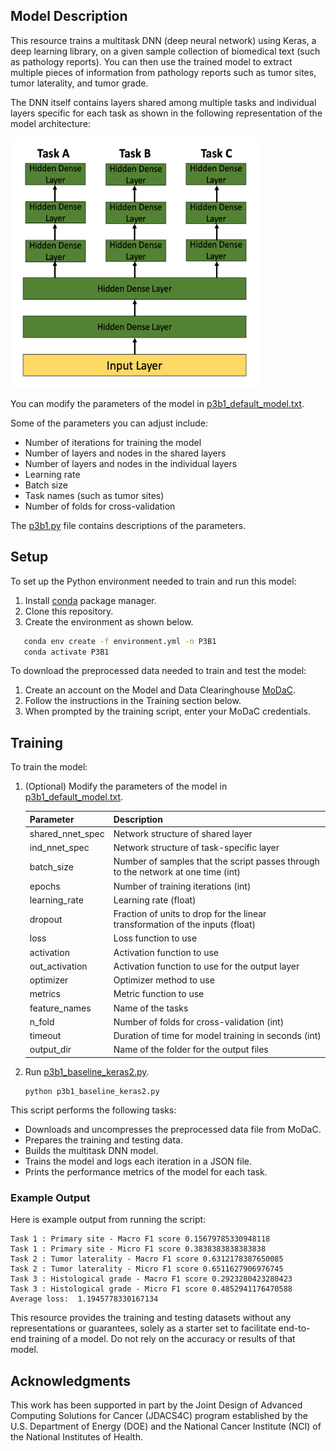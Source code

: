 ## Model Description

This resource trains a multitask DNN (deep neural network) using Keras, a deep learning library, on a given sample collection of biomedical text (such as pathology reports). You can then use the trained model to extract multiple pieces of information from pathology reports such as tumor sites, tumor laterality, and tumor grade. 

The DNN itself contains layers shared among multiple tasks and individual layers specific for each task as shown in the following representation of the model architecture:

<img src="https://github.com/CBIIT/NCI-DOE-Collab-Pilot3-Multitask-DNN-NLP-Extraction/blob/master/Pilot3/P3B1/multilayer-dnn.png" width="400" height="400" alt="Multilayer DNN Architecture">

You can modify the parameters of the model in [p3b1_default_model.txt](https://github.com/CBIIT/NCI-DOE-Collab-Pilot3-Multitask-DNN-NLP-Extraction/blob/master/Pilot3/P3B1/p3b1_default_model.txt). 

Some of the parameters you can adjust include: 
 * Number of iterations for training the model
 * Number of layers and nodes in the shared layers
 * Number of layers and nodes in the individual layers
 * Learning rate
 * Batch size
 * Task names (such as tumor sites)
 * Number of folds for cross-validation

The [p3b1.py](https://github.com/CBIIT/NCI-DOE-Collab-Pilot3-Multitask-DNN-NLP-Extraction/blob/master/Pilot3/P3B1/p3b1.py) file contains descriptions of the parameters.

## Setup

To set up the Python environment needed to train and run this model:
1. Install [conda](https://docs.conda.io/en/latest/) package manager. 
2. Clone this repository. 
3. Create the environment as shown below.

```bash
   conda env create -f environment.yml -n P3B1
   conda activate P3B1
```

To download the preprocessed data needed to train and test the model:
1. Create an account on the Model and Data Clearinghouse [MoDaC](https://modac.cancer.gov). 
2. Follow the instructions in the Training section below.
3. When prompted by the training script, enter your MoDaC credentials.

## Training

To train the model:

1. (Optional) Modify the parameters of the model in [p3b1_default_model.txt](https://github.com/CBIIT/NCI-DOE-Collab-Pilot3-Multitask-DNN-NLP-Extraction/blob/master/Pilot3/P3B1/p3b1_default_model.txt). 

   |	Parameter	|	Description	|
   |	-------------	|	-------------	|
   | shared_nnet_spec | Network structure of shared layer |
   | ind_nnet_spec | Network structure of task-specific layer|
   | batch_size	| Number of samples that the script passes through to the network at one time (int) |
   | epochs | Number of training iterations (int) |
   | learning_rate | Learning rate (float) |
   | dropout | Fraction of units to drop for the linear transformation of the inputs (float)|
   | loss | Loss function to use |
   | activation | Activation function to use |
   | out_activation | Activation function to use for the output layer |
   | optimizer | Optimizer method to use |
   | metrics | Metric function to use |
   | feature_names | Name of the tasks |
   | n_fold | Number of folds for cross-validation (int)|
   | timeout | Duration of time for model training in seconds (int)|
   | output_dir | Name of the folder for the output files |


2. Run [p3b1_baseline_keras2.py](https://github.com/CBIIT/NCI-DOE-Collab-Pilot3-Multitask-DNN-NLP-Extraction/blob/master/Pilot3/P3B1/p3b1_baseline_keras2.py). 

   ```
   python p3b1_baseline_keras2.py
   ```

This script performs the following tasks:
 * Downloads and uncompresses the preprocessed data file from MoDaC.
 * Prepares the training and testing data.
 * Builds the multitask DNN model.
 * Trains the model and logs each iteration in a JSON file.
 * Prints the performance metrics of the model for each task.

### Example Output

Here is example output from running the script:

```
Task 1 : Primary site - Macro F1 score 0.15679785330948118
Task 1 : Primary site - Micro F1 score 0.3838383838383838
Task 2 : Tumor laterality - Macro F1 score 0.6312178387650085
Task 2 : Tumor laterality - Micro F1 score 0.6511627906976745
Task 3 : Histological grade - Macro F1 score 0.2923280423280423
Task 3 : Histological grade - Micro F1 score 0.4852941176470588
Average loss:  1.1945778330167134
```

This resource provides the training and testing datasets without any representations or guarantees, solely as a starter set to facilitate end-to-end training of a model. Do not rely on the accuracy or results of that model.

## Acknowledgments
   
This work has been supported in part by the Joint Design of Advanced Computing Solutions for Cancer (JDACS4C) program established by the U.S. Department of Energy (DOE) and the National Cancer Institute (NCI) of the National Institutes of Health.
